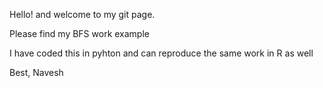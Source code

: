 Hello! and welcome to my git page.

Please find my BFS work example

I have coded this in pyhton and can reproduce the same work in R as well

Best,
Navesh
